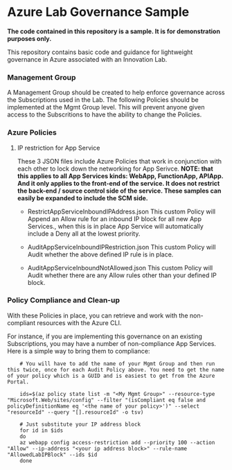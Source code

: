 # Azure Lab Governance Sample  

**The code contained in this repository is a sample. It is for demonstration purposes only.** 

This repository contains basic code and guidance for lightweight governance in Azure associated with an Innovation Lab.

### Management Group

A Management Group should be created to help enforce governance across the Subscriptions used in the Lab. The following Policies should be implemented at the Mgmt Group level. This will prevent anyone given access to the Subscritions to have the ability to change the Policies.


### Azure Policies

1. IP restriction for App Service

    These 3 JSON files include Azure Policies that work in conjunction with each other to lock down the networking for App Serivce. **NOTE: that this applies to all App Services kinds: WebApp, FunctionApp, APIApp. And it only applies to the front-end of the service. It does not restrict the back-end / source control side of the service. These samples can easily be expanded to include the SCM side.** 

    * RestrictAppServiceInboundIPAddress.json
    This custom Policy will Append an Allow rule for an inbound IP block for all new App Services., when this is in place App Service will automatically include a Deny all at the lowest priority. 

    * AuditAppServiceInboundIPRestriction.json
    This custom Policy will Audit whether the above defined IP rule is in place. 

    * AuditAppServiceInboundNotAllowed.json
    This custom Policy will Audit whether there are any Allow rules other than your defined IP block.  



### Policy Compliance and Clean-up

With these Policies in place, you can retrieve and work with the non-compliant resources with the Azure CLI. 

For instance, if you are implementing this governance on an existing Subscriptions, you may have a number of non-compliance App Services. Here is a simple way to bring them to compliance: 

````
    # You will have to add the name of your Mgmt Group and then run this twice, once for each Audit Policy above. You need to get the name of your policy which is a GUID and is easiest to get from the Azure Portal. 

    ids=$(az policy state list -m "<My Mgmt Group>" --resource-type "Microsoft.Web/sites/config" --filter "(isCompliant eq false and policyDefinitionName eq '<the name of your policy>')" --select "resourceId" --query "[].resourceId" -o tsv)

    # Just substitute your IP address block
    for id in $ids
    do
    az webapp config access-restriction add --priority 100 --action "Allow" --ip-address "<your ip address block>" --rule-name "AllowedLabIPBlock" --ids $id
    done

````

